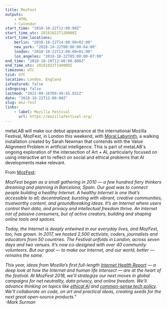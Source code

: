 ```yaml
---
title: MozFest
outputs:
    - HTML
    - Calendar
start_time: "2018-10-22T12:00:00Z"
start_time_utc: 20181022T120000Z
start_time_locations:
    berlin: "2018-10-22T14:00:00+02:00"
    new_york: "2018-10-22T08:00:00-04:00"
    london: "2018-10-22T13:00:00+01:00"
    los_angeles: "2018-10-22T05:00:00-07:00"
end_time: "2018-10-28T12:00:00.000Z"
end_time_utc: 20181022T140000Z
timezone: UTC
tzid: UTC
location: London, England
isFeatured: false
isOngoing: false
lastmod: "2021-09-16T09:49:45.832Z"
date: "2018-10-22T12:00:00Z"
slug: moz-fest
links:
    - label: Mozilla Festival
      url: https://mozillafestival.org/
---
```

metaLAB will make our debut appearance at the international Mozilla Festival, MozFest, in London this weekend, with [Moral Labyrinth](../morallabyrinth), a walking installation created by Sarah Newman that contends with the Value Alignment Problem in artificial intelligence. This is part of metaLAB's ongoing exploration of the intersection of Art + AI, particularly focused on using interactive art to reflect on social and ethical problems that AI developments make relevant.

From [MozFest](https://mozillafestival.org/about):<br />

*MozFest began as a small gathering in 2010 — a few hundred fiery thinkers dreaming and planning in Barcelona, Spain. Our goal was to connect people building a healthy Internet.
A healthy Internet is one that’s accessible to all; decentralized; bursting with vibrant, creative communities, trustworthy content, and groundbreaking ideas. It’s an Internet where users control their data, and privacy and intellectual freedom thrive. An Internet not of passive consumers, but of active creators, building and shaping online tools and spaces.*

*Today, the Internet is deeply entwined in our everyday lives, and MozFest, too, has grown. In 2017, we hosted 2,500 activists, coders, journalists and educators from 50 countries. The Festival unfolds in London, across seven days and two venues. It’s now co-designed with over 40 community volunteers. But our goal — to make our Internet, and our world, better — remains the same.*

*This year, ideas from Mozilla’s first full-length [Internet Health Report](https://internethealthreport.org/2018/) — a deep look at how the Internet and human life intersect — are at the heart of the festival. At MozFest 2018, we’ll strategize our next moves in global campaigns for net neutrality, data privacy, and online freedom. We’ll advance thinking on topics like [ethical AI](https://internethealthreport.org/2018/intelligent-machines-arent-always-right/) and [common-sense tech policy](https://internethealthreport.org/2018/germanys-hate-speech-law-makes-global-waves/). We’ll collaborate on code, on art and practical ideas, creating seeds for the next great open-source products."* <br />
*-Mark Surman*